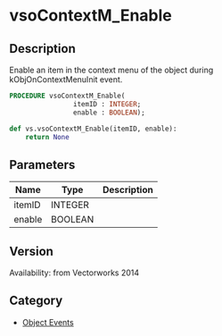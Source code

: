 # vsoContextM_Enable

## Description
Enable an item in the context menu of the object during kObjOnContextMenuInit event.

```pascal
PROCEDURE vsoContextM_Enable(
				itemID : INTEGER;
				enable : BOOLEAN);
```

```python
def vs.vsoContextM_Enable(itemID, enable):
    return None
```

## Parameters
|Name|Type|Description|
|---|---|---|
|itemID|INTEGER|   |
|enable|BOOLEAN|   |

## Version
Availability: from Vectorworks 2014

## Category
* [Object Events](../Categories/Object%20Events.md)
